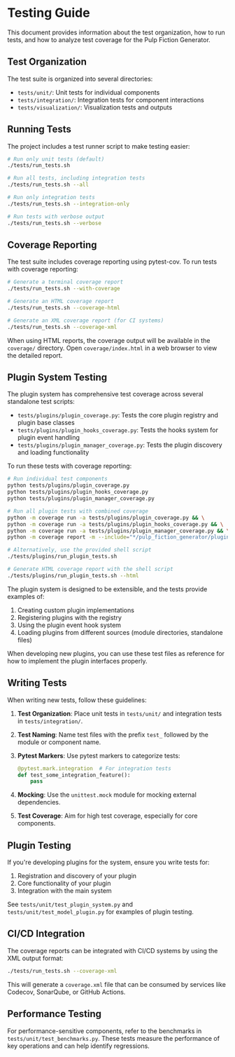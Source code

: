 # Testing Guide

This document provides information about the test organization, how to run tests, and how to analyze test coverage for the Pulp Fiction Generator.

## Test Organization

The test suite is organized into several directories:

- `tests/unit/`: Unit tests for individual components
- `tests/integration/`: Integration tests for component interactions
- `tests/visualization/`: Visualization tests and outputs

## Running Tests

The project includes a test runner script to make testing easier:

```bash
# Run only unit tests (default)
./tests/run_tests.sh

# Run all tests, including integration tests
./tests/run_tests.sh --all

# Run only integration tests
./tests/run_tests.sh --integration-only

# Run tests with verbose output
./tests/run_tests.sh --verbose
```

## Coverage Reporting

The test suite includes coverage reporting using pytest-cov. To run tests with coverage reporting:

```bash
# Generate a terminal coverage report
./tests/run_tests.sh --with-coverage

# Generate an HTML coverage report
./tests/run_tests.sh --coverage-html

# Generate an XML coverage report (for CI systems)
./tests/run_tests.sh --coverage-xml
```

When using HTML reports, the coverage output will be available in the `coverage/` directory. Open `coverage/index.html` in a web browser to view the detailed report.

## Plugin System Testing

The plugin system has comprehensive test coverage across several standalone test scripts:

- `tests/plugins/plugin_coverage.py`: Tests the core plugin registry and plugin base classes
- `tests/plugins/plugin_hooks_coverage.py`: Tests the hooks system for plugin event handling
- `tests/plugins/plugin_manager_coverage.py`: Tests the plugin discovery and loading functionality

To run these tests with coverage reporting:

```bash
# Run individual test components
python tests/plugins/plugin_coverage.py
python tests/plugins/plugin_hooks_coverage.py
python tests/plugins/plugin_manager_coverage.py

# Run all plugin tests with combined coverage
python -m coverage run -a tests/plugins/plugin_coverage.py && \
python -m coverage run -a tests/plugins/plugin_hooks_coverage.py && \
python -m coverage run -a tests/plugins/plugin_manager_coverage.py && \
python -m coverage report -m --include="*/pulp_fiction_generator/plugins/*"

# Alternatively, use the provided shell script
./tests/plugins/run_plugin_tests.sh

# Generate HTML coverage report with the shell script
./tests/plugins/run_plugin_tests.sh --html
```

The plugin system is designed to be extensible, and the tests provide examples of:

1. Creating custom plugin implementations
2. Registering plugins with the registry
3. Using the plugin event hook system
4. Loading plugins from different sources (module directories, standalone files)

When developing new plugins, you can use these test files as reference for how to implement the plugin interfaces properly.

## Writing Tests

When writing new tests, follow these guidelines:

1. **Test Organization**: Place unit tests in `tests/unit/` and integration tests in `tests/integration/`.
2. **Test Naming**: Name test files with the prefix `test_` followed by the module or component name.
3. **Pytest Markers**: Use pytest markers to categorize tests:
   ```python
   @pytest.mark.integration  # For integration tests
   def test_some_integration_feature():
       pass
   ```

4. **Mocking**: Use the `unittest.mock` module for mocking external dependencies.
5. **Test Coverage**: Aim for high test coverage, especially for core components.

## Plugin Testing

If you're developing plugins for the system, ensure you write tests for:

1. Registration and discovery of your plugin
2. Core functionality of your plugin
3. Integration with the main system

See `tests/unit/test_plugin_system.py` and `tests/unit/test_model_plugin.py` for examples of plugin testing.

## CI/CD Integration

The coverage reports can be integrated with CI/CD systems by using the XML output format:

```bash
./tests/run_tests.sh --coverage-xml
```

This will generate a `coverage.xml` file that can be consumed by services like Codecov, SonarQube, or GitHub Actions.

## Performance Testing

For performance-sensitive components, refer to the benchmarks in `tests/unit/test_benchmarks.py`. These tests measure the performance of key operations and can help identify regressions. 